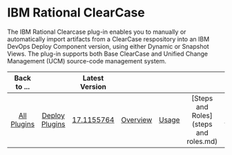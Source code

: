 
# IBM Rational ClearCase

The IBM Rational Clearcase plug-in enables you to manually or automatically import artifacts from a ClearCase respository into an IBM DevOps Deploy Component version, using either Dynamic or Snapshot Views. The plug-in supports both Base ClearCase and Unified Change Management (UCM) source-code management system.

|Back to ...||Latest Version|||||
| :---: | :---: | :---: | :---: | :---: | :---: | :---: |
|[All Plugins](../../index.md)|[Deploy Plugins](../README.md)|[17.1155764](https://raw.githubusercontent.com/UrbanCode/IBM-UCD-PLUGINS/main/files/ClearCaseSourceConfig/ucd-ClearCaseSourceConfig-17.1155764.zip)|[Overview](overview.md)|[Usage](usage.md)|[Steps and Roles](steps and roles.md)|[Downloads](downloads.md)|
